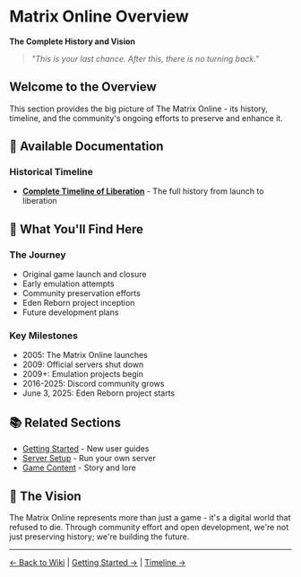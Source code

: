 # Matrix Online Overview
**The Complete History and Vision**

> *"This is your last chance. After this, there is no turning back."*

## Welcome to the Overview

This section provides the big picture of The Matrix Online - its history, timeline, and the community's ongoing efforts to preserve and enhance it.

## 📖 Available Documentation

### Historical Timeline
- **[Complete Timeline of Liberation](timeline-complete.md)** - The full history from launch to liberation

## 🎯 What You'll Find Here

### The Journey
- Original game launch and closure
- Early emulation attempts
- Community preservation efforts
- Eden Reborn project inception
- Future development plans

### Key Milestones
- 2005: The Matrix Online launches
- 2009: Official servers shut down
- 2009+: Emulation projects begin
- 2016-2025: Discord community grows
- June 3, 2025: Eden Reborn project starts

## 📚 Related Sections

- [Getting Started](../01-getting-started/index.md) - New user guides
- [Server Setup](../02-server-setup/index.md) - Run your own server
- [Game Content](../05-game-content/index.md) - Story and lore

## 🔮 The Vision

The Matrix Online represents more than just a game - it's a digital world that refused to die. Through community effort and open development, we're not just preserving history; we're building the future.

---

[← Back to Wiki](../index.md) | [Getting Started →](../01-getting-started/index.md) | [Timeline →](timeline-complete.md)